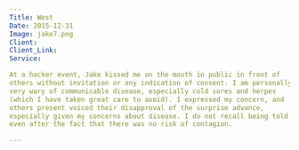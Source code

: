 ```yaml
---
Title: West
Date: 2015-12-31
Image: jake7.png
Client: 
Client_Link: 
Service: 

At a hacker event, Jake kissed me on the mouth in public in front of
others without invitation or any indication of consent. I am personally
very wary of communicable disease, especially cold sores and herpes
(which I have taken great care to avoid). I expressed my concern, and
others present voiced their disapproval of the surprise advance,
especially given my concerns about disease. I do not recall being told
even after the fact that there was no risk of contagion.

---
```


